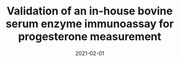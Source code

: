 ---
title: "Validation of an in-house bovine serum enzyme immunoassay for progesterone measurement"
authors:
- A. Nadalin
- J. Denis-Robichaud
- A.M.L. Madureira 
- T.A. Burnett
- J. Bauer 
- J.L.M. Vasconcelos
- K.G. Pohler
- A.M. Crespilho
- R.L.A. Cerri

date: "2021-02-01"

publication: "Journal of Dairy Science"

links:
    article: https://doi.org/10.3168/jds.2020-18824

 
    
tags:
  - dairy cattle 
  - progesterone
  
---